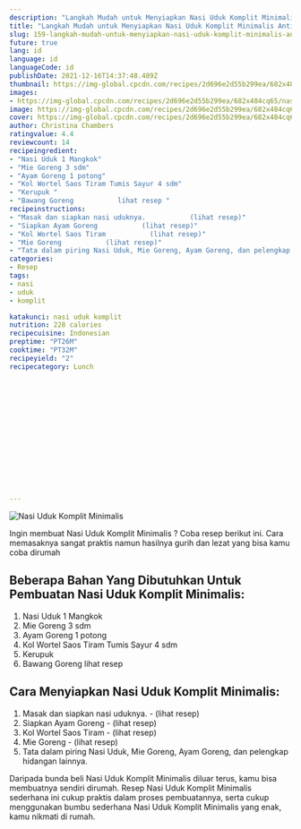 ```yaml
---
description: "Langkah Mudah untuk Menyiapkan Nasi Uduk Komplit Minimalis Anti Gagal"
title: "Langkah Mudah untuk Menyiapkan Nasi Uduk Komplit Minimalis Anti Gagal"
slug: 159-langkah-mudah-untuk-menyiapkan-nasi-uduk-komplit-minimalis-anti-gagal
future: true
lang: id
language: id
languageCode: id
publishDate: 2021-12-16T14:37:48.489Z 
thumbnail: https://img-global.cpcdn.com/recipes/2d696e2d55b299ea/682x484cq65/nasi-uduk-komplit-minimalis-foto-resep-utama.webp
images:
- https://img-global.cpcdn.com/recipes/2d696e2d55b299ea/682x484cq65/nasi-uduk-komplit-minimalis-foto-resep-utama.webp
image: https://img-global.cpcdn.com/recipes/2d696e2d55b299ea/682x484cq65/nasi-uduk-komplit-minimalis-foto-resep-utama.webp
cover: https://img-global.cpcdn.com/recipes/2d696e2d55b299ea/682x484cq65/nasi-uduk-komplit-minimalis-foto-resep-utama.webp
author: Christina Chambers
ratingvalue: 4.4
reviewcount: 14
recipeingredient:
- "Nasi Uduk 1 Mangkok"
- "Mie Goreng 3 sdm"
- "Ayam Goreng 1 potong"
- "Kol Wortel Saos Tiram Tumis Sayur 4 sdm"
- "Kerupuk "
- "Bawang Goreng           lihat resep "
recipeinstructions:
- "Masak dan siapkan nasi uduknya.           (lihat resep)"
- "Siapkan Ayam Goreng           (lihat resep)"
- "Kol Wortel Saos Tiram           (lihat resep)"
- "Mie Goreng           (lihat resep)"
- "Tata dalam piring Nasi Uduk, Mie Goreng, Ayam Goreng, dan pelengkap hidangan lainnya."
categories:
- Resep
tags:
- nasi
- uduk
- komplit

katakunci: nasi uduk komplit 
nutrition: 228 calories
recipecuisine: Indonesian
preptime: "PT26M"
cooktime: "PT32M"
recipeyield: "2"
recipecategory: Lunch


     
    
    
    
    
    
    
    
    
    
    
      
    
---
```



![Nasi Uduk Komplit Minimalis](https://img-global.cpcdn.com/recipes/2d696e2d55b299ea/682x484cq65/nasi-uduk-komplit-minimalis-foto-resep-utama.webp)

Ingin membuat Nasi Uduk Komplit Minimalis ? Coba resep berikut ini. Cara memasaknya sangat praktis namun hasilnya gurih dan lezat yang bisa kamu coba dirumah

<!--inarticleads1-->

## Beberapa Bahan Yang Dibutuhkan Untuk Pembuatan Nasi Uduk Komplit Minimalis:

1. Nasi Uduk 1 Mangkok
1. Mie Goreng 3 sdm
1. Ayam Goreng 1 potong
1. Kol Wortel Saos Tiram Tumis Sayur 4 sdm
1. Kerupuk 
1. Bawang Goreng           lihat resep 



<!--inarticleads2-->

## Cara Menyiapkan Nasi Uduk Komplit Minimalis:

1. Masak dan siapkan nasi uduknya. -           (lihat resep)
1. Siapkan Ayam Goreng -           (lihat resep)
1. Kol Wortel Saos Tiram -           (lihat resep)
1. Mie Goreng -           (lihat resep)
1. Tata dalam piring Nasi Uduk, Mie Goreng, Ayam Goreng, dan pelengkap hidangan lainnya.




Daripada bunda beli  Nasi Uduk Komplit Minimalis  diluar terus, kamu  bisa membuatnya sendiri dirumah. Resep  Nasi Uduk Komplit Minimalis  sederhana ini cukup praktis dalam proses pembuatannya, serta cukup menggunakan bumbu sederhana  Nasi Uduk Komplit Minimalis  yang enak, kamu nikmati di rumah.

